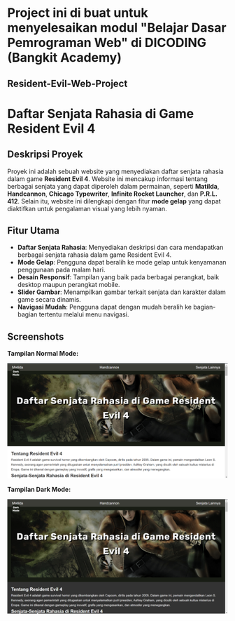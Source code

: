 # Project ini di buat untuk menyelesaikan modul "Belajar Dasar Pemrograman Web" di DICODING (Bangkit Academy)
## Resident-Evil-Web-Project
# Daftar Senjata Rahasia di Game Resident Evil 4

## Deskripsi Proyek
Proyek ini adalah sebuah website yang menyediakan daftar senjata rahasia dalam game **Resident Evil 4**. Website ini mencakup informasi tentang berbagai senjata yang dapat diperoleh dalam permainan, seperti **Matilda**, **Handcannon**, **Chicago Typewriter**, **Infinite Rocket Launcher**, dan **P.R.L. 412**. Selain itu, website ini dilengkapi dengan fitur **mode gelap** yang dapat diaktifkan untuk pengalaman visual yang lebih nyaman.

## Fitur Utama
- **Daftar Senjata Rahasia**: Menyediakan deskripsi dan cara mendapatkan berbagai senjata rahasia dalam game Resident Evil 4.
- **Mode Gelap**: Pengguna dapat beralih ke mode gelap untuk kenyamanan penggunaan pada malam hari.
- **Desain Responsif**: Tampilan yang baik pada berbagai perangkat, baik desktop maupun perangkat mobile.
- **Slider Gambar**: Menampilkan gambar terkait senjata dan karakter dalam game secara dinamis.
- **Navigasi Mudah**: Pengguna dapat dengan mudah beralih ke bagian-bagian tertentu melalui menu navigasi.

## Screenshots
**Tampilan Normal Mode:**

![Normal Mode](https://github.com/AbdulHafizd001/Resident-Evil-Web-Project/blob/main/Interface/normal%20mode.png)

**Tampilan Dark Mode:**

![Dark Mode](https://github.com/AbdulHafizd001/Resident-Evil-Web-Project/blob/main/Interface/dark%20mode.png)
